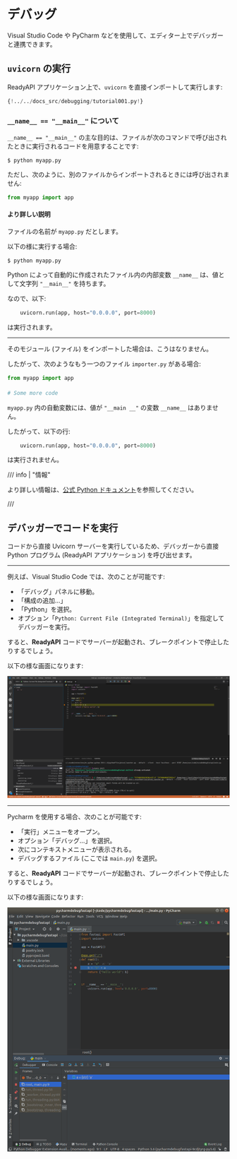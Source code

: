# デバッグ

Visual Studio Code や PyCharm などを使用して、エディター上でデバッガーと連携できます。

## `uvicorn` の実行

ReadyAPI アプリケーション上で、`uvicorn` を直接インポートして実行します:

```Python hl_lines="1  15"
{!../../docs_src/debugging/tutorial001.py!}
```

### `__name__ == "__main__"` について

`__name__ == "__main__"` の主な目的は、ファイルが次のコマンドで呼び出されたときに実行されるコードを用意することです:

<div class="termy">

```console
$ python myapp.py
```

</div>

ただし、次のように、別のファイルからインポートされるときには呼び出されません:

```Python
from myapp import app
```

#### より詳しい説明

ファイルの名前が `myapp.py` だとします。

以下の様に実行する場合:

<div class="termy">

```console
$ python myapp.py
```

</div>

Python によって自動的に作成されたファイル内の内部変数 `__name__` は、値として文字列 `"__main__"` を持ちます。

なので、以下:

```Python
    uvicorn.run(app, host="0.0.0.0", port=8000)
```

は実行されます。

---

そのモジュール (ファイル) をインポートした場合は、こうはなりません。

したがって、次のようなもう一つのファイル `importer.py` がある場合:

```Python
from myapp import app

# Some more code
```

`myapp.py` 内の自動変数には、値が `"__main __"` の変数 `__name__` はありません。

したがって、以下の行:

```Python
    uvicorn.run(app, host="0.0.0.0", port=8000)
```

は実行されません。

/// info | "情報"

より詳しい情報は、<a href="https://docs.python.org/3/library/__main__.html" class="external-link" target="_blank">公式 Python ドキュメント</a>を参照してください。

///

## デバッガーでコードを実行

コードから直接 Uvicorn サーバーを実行しているため、デバッガーから直接 Python プログラム (ReadyAPI アプリケーション) を呼び出せます。

---

例えば、Visual Studio Code では、次のことが可能です:

- 「デバッグ」パネルに移動。
- 「構成の追加...」
- 「Python」を選択。
- オプション「`Python: Current File (Integrated Terminal)`」を指定してデバッガーを実行。

すると、**ReadyAPI** コードでサーバーが起動され、ブレークポイントで停止したりするでしょう。

以下の様な画面になります:

<img src="/img/tutorial/debugging/image01.png">

---

Pycharm を使用する場合、次のことが可能です:

- 「実行」メニューをオープン。
- オプション「デバッグ...」を選択。
- 次にコンテキストメニューが表示される。
- デバッグするファイル (ここでは `main.py`) を選択。

すると、**ReadyAPI** コードでサーバーが起動され、ブレークポイントで停止したりするでしょう。

以下の様な画面になります:

<img src="/img/tutorial/debugging/image02.png">

